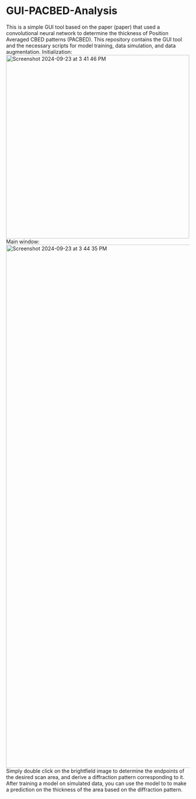 # GUI-PACBED-Analysis
This is a simple GUI tool based on the paper (paper) that used a convolutional neural network to determine the thickness of Position Averaged CBED patterns (PACBED). This repository contains the GUI tool and the necessary scripts for model training, data simulation, and data augmentation. 
Initialization: 
<img width="502" alt="Screenshot 2024-09-23 at 3 41 46 PM" src="https://github.com/user-attachments/assets/8ed3621f-c6b2-4729-8faf-d6cb2d76f796">
Main window: <img width="1431" alt="Screenshot 2024-09-23 at 3 44 35 PM" src="https://github.com/user-attachments/assets/c0548d9c-14c2-43bb-bbff-4902f4f236a0">
Simply double click on the brightfield image to determine the endpoints of the desired scan area, and derive a diffraction pattern corresponding to it. After training a model on simulated data, you can use the model to to make a prediction on the thickness of the area based on the diffraction pattern. 
